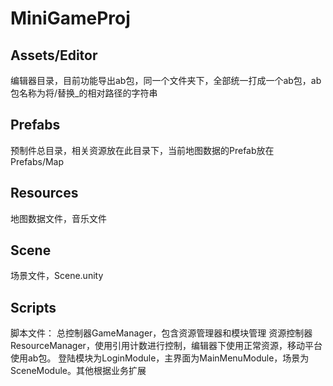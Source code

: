 # MiniGameProj
## Assets/Editor 
编辑器目录，目前功能导出ab包，同一个文件夹下，全部统一打成一个ab包，ab包名称为将/替换_的相对路径的字符串
## Prefabs
预制件总目录，相关资源放在此目录下，当前地图数据的Prefab放在Prefabs/Map
## Resources
地图数据文件，音乐文件
## Scene
场景文件，Scene.unity
## Scripts
脚本文件：
总控制器GameManager，包含资源管理器和模块管理
资源控制器ResourceManager，使用引用计数进行控制，编辑器下使用正常资源，移动平台使用ab包。
登陆模块为LoginModule，主界面为MainMenuModule，场景为SceneModule。其他根据业务扩展
